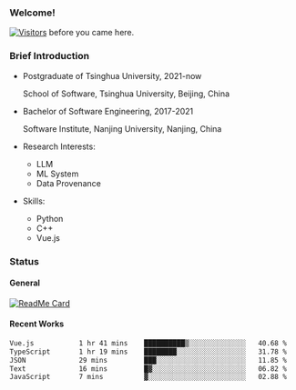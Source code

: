 ### Welcome!

[![Visitors](https://visitor-badge.laobi.icu/badge?page_id=HermitSun.HermitSun)]() before you came here.

### Brief Introduction

- Postgraduate of Tsinghua University, 2021-now
  
  School of Software, Tsinghua University, Beijing, China

- Bachelor of Software Engineering, 2017-2021
  
  Software Institute, Nanjing University, Nanjing, China

- Research Interests:
  - LLM
  - ML System
  - Data Provenance

- Skills:
  - Python
  - C++
  - Vue.js

### Status

#### General

[![ReadMe Card](https://github-readme-stats.hermitsun.vercel.app/api?username=HermitSun&count_private=true&show_icons=true)]()

#### Recent Works

<!--START_SECTION:waka-->

```txt
Vue.js           1 hr 41 mins    ██████████▒░░░░░░░░░░░░░░   40.68 %
TypeScript       1 hr 19 mins    ████████░░░░░░░░░░░░░░░░░   31.78 %
JSON             29 mins         ███░░░░░░░░░░░░░░░░░░░░░░   11.85 %
Text             16 mins         █▓░░░░░░░░░░░░░░░░░░░░░░░   06.82 %
JavaScript       7 mins          ▓░░░░░░░░░░░░░░░░░░░░░░░░   02.88 %
```

<!--END_SECTION:waka-->
